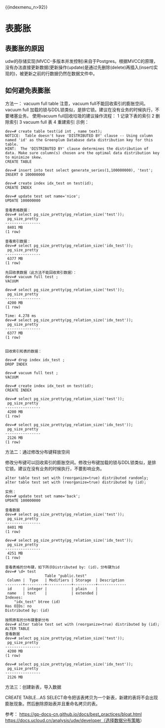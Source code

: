 {{indexmenu_n>92}}

# 表膨胀

## 表膨胀的原因

udw的存储实现(MVCC-多版本并发控制)来自于Postgres。根据MVCC的原理，没有办法直接更新数据(更新操作(update)是通过先删除(delete)再插入(insert)实现的)，被更新之前的行数据仍然在数据文件中。

## 如何避免表膨胀

方法一： vacuum full table 注意，vacuum full不能回收索引的膨胀空间。vacuum full
加载的锁与DDL锁类似，是排它锁。建议在没有业务的时候执行，不要堵塞业务。 使用vacuum
full回收垃圾的建议操作流程： 1 记录下表的索引 2 删除索引 3 vacuum full 表 4 重建索引 示例：

``` 
dev=# create table test(id int , name text); 
NOTICE:  Table doesn't have 'DISTRIBUTED BY' clause -- Using column named 'id' as the Greenplum Database data distribution key for this table.
HINT:  The 'DISTRIBUTED BY' clause determines the distribution of data. Make sure column(s) chosen are the optimal data distribution key to minimize skew.
CREATE TABLE

dev=# insert into test select generate_series(1,100000000), 'test';
INSERT 0 100000000

dev=# create index idx_test on test(id);
CREATE INDEX

dev=# update test set name='nice';
UPDATE 100000000  

查看表格数据：
dev=# select pg_size_pretty(pg_relation_size('test'));  
 pg_size_pretty 
----------------
 8401 MB
(1 row)

查看索引数据：
dev=# select pg_size_pretty(pg_relation_size('idx_test'));  
 pg_size_pretty 
----------------
 6377 MB
(1 row)

先回收表数据（此方法不能回收索引数据）：
dev=# vacuum full test ;
VACUUM

dev=# select pg_size_pretty(pg_relation_size('test'));
 pg_size_pretty 
----------------
 4200 MB
(1 row)

Time: 4.278 ms
dev=# select pg_size_pretty(pg_relation_size('idx_test'));
 pg_size_pretty 
----------------
 6377 MB
(1 row)


回收索引和表的数据：

dev=# drop index idx_test ;  
DROP INDEX

dev=# vacuum full test ;  
VACUUM

dev=# create index idx_test on test(id);  
CREATE INDEX

dev=# select pg_size_pretty(pg_relation_size('test'));
 pg_size_pretty 
----------------
 4200 MB
(1 row)

dev=# select pg_size_pretty(pg_relation_size('idx_test'));
 pg_size_pretty 
----------------
 2126 MB
(1 row)

```

方法二：通过修改分布键释放空间

修改分布键可以回收索引的膨胀空间。修改分布键加载的锁与DDL锁类似，是排它锁。建议在没有业务的时候执行，不要影响业务。

``` 
alter table test set with (reorganize=true) distributed randomly;
alter table test set with (reorganize=true) distributed by (id);

实例：
dev=# update test set name='back';
UPDATE 100000000

查看数据
dev=# select pg_size_pretty(pg_relation_size('test'));
 pg_size_pretty 
----------------
 8401 MB
(1 row)

dev=# select pg_size_pretty(pg_relation_size('idx_test'));
 pg_size_pretty 
----------------
 4251 MB
(1 row)

查看表格的分布键，如下所示Distributed by: (id)，分布键为id
dev=# \d+ test 
                  Table "public.test"
 Column |  Type   | Modifiers | Storage  | Description 
--------+---------+-----------+----------+-------------
 id     | integer |           | plain    | 
 name   | text    |           | extended | 
Indexes:
    "idx_test" btree (id)
Has OIDs: no
Distributed by: (id)

按照原有的分布键重新分布
dev=# alter table test set with (reorganize=true) distributed by (id);
ALTER TABLE
查看数据
dev=# select pg_size_pretty(pg_relation_size('test'));
 pg_size_pretty 
----------------
 4200 MB
(1 row)

dev=# select pg_size_pretty(pg_relation_size('idx_test'));
 pg_size_pretty 
----------------
 2126 MB

```

方法三：创建新表，导入数据

CREATE TABLE...AS SELECT命令把该表拷贝为一个新表，新建的表将不会出现膨胀现象。然后删除原始表并且重命名拷贝的表。

参考： <https://gp-docs-cn.github.io/docs/best_practices/bloat.html>
<https://docs.ucloud.cn/analysis/udw/developer（选择数据分布策略>）
